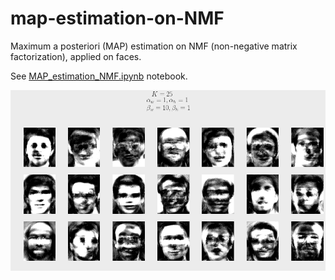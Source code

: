# map-estimation-on-NMF
Maximum a posteriori (MAP) estimation on NMF (non-negative matrix factorization), applied on faces.

See [MAP_estimation_NMF.ipynb](https://github.com/guillaumefrd/map-estimation-on-NMF/blob/master/MAP_estimation_NMF.ipynb) notebook. 

![example](https://raw.githubusercontent.com/guillaumefrd/map-estimation-on-NMF/master/example.png)
